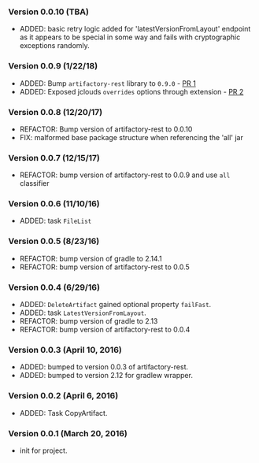 ### Version 0.0.10 (TBA)
* ADDED: basic retry logic added for 'latestVersionFromLayout' endpoint as it appears to be special in some way and fails with cryptographic exceptions randomly.

### Version 0.0.9 (1/22/18)
* ADDED: Bump `artifactory-rest` library to `0.9.0` - [PR 1](https://github.com/cdancy/gradle-artifactory-rest-plugin/pull/1)
* ADDED: Exposed jclouds `overrides` options through extension - [PR 2](https://github.com/cdancy/gradle-artifactory-rest-plugin/pull/2)

### Version 0.0.8 (12/20/17)
* REFACTOR: Bump version of artifactory-rest to 0.0.10
* FIX: malformed base package structure when referencing the 'all' jar

### Version 0.0.7 (12/15/17)
* REFACTOR: bump version of artifactory-rest to 0.0.9 and use `all` classifier

### Version 0.0.6 (11/10/16)
* ADDED: task `FileList`

### Version 0.0.5 (8/23/16)
* REFACTOR: bump version of gradle to 2.14.1
* REFACTOR: bump version of artifactory-rest to 0.0.5

### Version 0.0.4 (6/29/16)
* ADDED: `DeleteArtifact` gained optional property `failFast`.
* ADDED: task `LatestVersionFromLayout`.
* REFACTOR: bump version of gradle to 2.13
* REFACTOR: bump version of artifactory-rest to 0.0.4

### Version 0.0.3 (April 10, 2016)
* ADDED: bumped to version 0.0.3 of artifactory-rest. 
* ADDED: bumped to version 2.12 for gradlew wrapper.

### Version 0.0.2 (April 6, 2016)
* ADDED: Task CopyArtifact.

### Version 0.0.1 (March 20, 2016)
* init for project.
